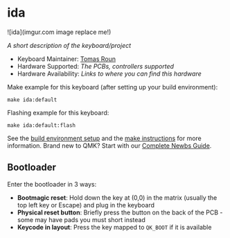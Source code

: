 # ida

![ida](imgur.com image replace me!)

*A short description of the keyboard/project*

* Keyboard Maintainer: [Tomas Roun](https://github.com/tomasr8)
* Hardware Supported: *The PCBs, controllers supported*
* Hardware Availability: *Links to where you can find this hardware*

Make example for this keyboard (after setting up your build environment):

    make ida:default

Flashing example for this keyboard:

    make ida:default:flash

See the [build environment setup](https://docs.qmk.fm/#/getting_started_build_tools) and the [make instructions](https://docs.qmk.fm/#/getting_started_make_guide) for more information. Brand new to QMK? Start with our [Complete Newbs Guide](https://docs.qmk.fm/#/newbs).

## Bootloader

Enter the bootloader in 3 ways:

* **Bootmagic reset**: Hold down the key at (0,0) in the matrix (usually the top left key or Escape) and plug in the keyboard
* **Physical reset button**: Briefly press the button on the back of the PCB - some may have pads you must short instead
* **Keycode in layout**: Press the key mapped to `QK_BOOT` if it is available
